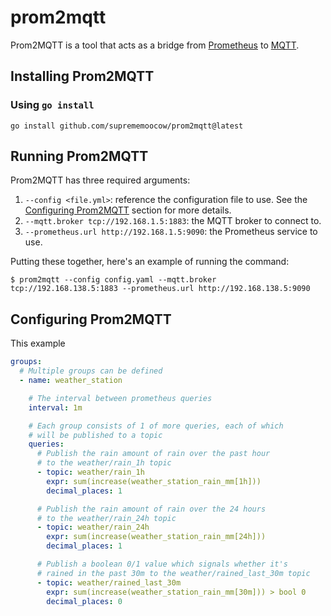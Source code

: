 # prom2mqtt

Prom2MQTT is a tool that acts as a bridge from [Prometheus](https://prometheus.io/) to [MQTT](https://mqtt.org/).

## Installing Prom2MQTT

### Using `go install`

```console
go install github.com/suprememoocow/prom2mqtt@latest
```

## Running Prom2MQTT

Prom2MQTT has three required arguments:

1. `--config <file.yml>`: reference the configuration file to use. See the [Configuring Prom2MQTT](#configuring-prom2mqtt) section for more details.
1. `--mqtt.broker tcp://192.168.1.5:1883`: the MQTT broker to connect to.
1. `--prometheus.url http://192.168.1.5:9090`: the Prometheus service to use.

Putting these together, here's an example of running the command:

```console
$ prom2mqtt --config config.yaml --mqtt.broker tcp://192.168.138.5:1883 --prometheus.url http://192.168.138.5:9090
```

## Configuring Prom2MQTT

This example

```yaml
groups:
  # Multiple groups can be defined
  - name: weather_station

    # The interval between prometheus queries
    interval: 1m

    # Each group consists of 1 of more queries, each of which
    # will be published to a topic
    queries:
      # Publish the rain amount of rain over the past hour
      # to the weather/rain_1h topic
      - topic: weather/rain_1h
        expr: sum(increase(weather_station_rain_mm[1h]))
        decimal_places: 1

      # Publish the rain amount of rain over the 24 hours
      # to the weather/rain_24h topic
      - topic: weather/rain_24h
        expr: sum(increase(weather_station_rain_mm[24h]))
        decimal_places: 1

      # Publish a boolean 0/1 value which signals whether it's
      # rained in the past 30m to the weather/rained_last_30m topic
      - topic: weather/rained_last_30m
        expr: sum(increase(weather_station_rain_mm[30m])) > bool 0
        decimal_places: 0
```
